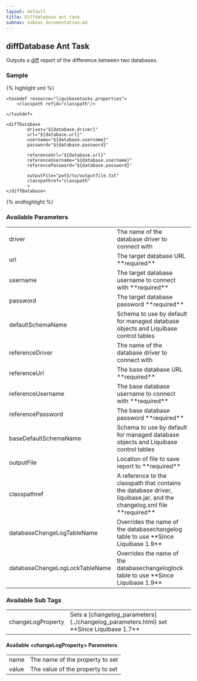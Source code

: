 ```yaml
---
layout: default
title: Diffdatabase ant task
subnav: subnav_documentation.md
---
```


## diffDatabase Ant Task ##

Outputs a [diff](../diff.html) report of the difference between two databases.

### Sample ###

{% highlight xml %}
<target name="diff-database" depends="prepare">

    <taskdef resource="liquibasetasks.properties">
        <classpath refid="classpath"/>

    </taskdef>

    <diffDatabase
            driver="${database.driver}"
            url="${database.url}"
            username="${database.username}"
            password="${database.password}"

            referenceUrl="${database.url}"
            referenceUsername="${database.username}"
            referencePassword="${database.password}"

            outputFile="path/to/outputfile.txt"
            classpathref="classpath"
            >
    </diffDatabase>
</target>
{% endhighlight %}




### Available Parameters ###

<table>
<tr><td>driver</td><td>The name of the database driver to connect with</td></tr>
<tr><td>url</td><td>The target database URL **required**  </td></tr>
<tr><td>username</td><td>The target database username to connect with **required**  </td></tr>
<tr><td>password</td><td>The target database password **required**  </td></tr>
<tr><td>defaultSchemaName</td><td>Schema to use by default for managed database objects and Liquibase control tables  </td></tr>
<tr><td>referenceDriver</td><td>The name of the database driver to connect with</td></tr>
<tr><td>referenceUrl</td><td>The base database URL **required**  </td></tr>
<tr><td>referenceUsername</td><td>The base database username to connect with **required**  </td></tr>
<tr><td>referencePassword</td><td>The base database password **required**  </td></tr>
<tr><td>baseDefaultSchemaName</td><td>Schema to use by default for managed database objects and Liquibase control tables  </td></tr>
<tr><td>outputFile</td><td>Location of file to save report to **required**  </td></tr>
<tr><td>classpathref</td><td>A reference to the classpath that contains the database driver, liquibase.jar, and the changelog.xml file **required**  </td></tr>
<tr><td>databaseChangeLogTableName</td><td>Overrides the name of the databasechangelog table to use **Since Liquibase 1.9** </td></tr>
<tr><td>databaseChangeLogLockTableName</td><td>Overrides the name of the databasechangeloglock table to use **Since Liquibase 1.9** </td></tr>
</table>

### Available Sub Tags ###
<table>
<tr><td>changeLogProperty</td><td>Sets a [changelog_parameters](../changelog_parameters.html) set **Since Liquibase 1.7** </td></tr>
</table>

#### Available &lt;changeLogProperty&gt; Parameters ####
<table>
<tr><td>name</td><td>The name of the property to set</td></tr>
<tr><td>value</td><td>The value of the property to set</td></tr>
</table>